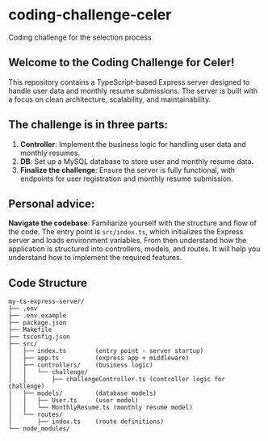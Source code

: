 # coding-challenge-celer
Coding challenge for the selection process 


## Welcome to the Coding Challenge for Celer! 
This repository contains a TypeScript-based Express server designed to handle user data and monthly resume submissions. The server is built with a focus on clean architecture, scalability, and maintainability.

## The challenge is in three parts:
1. **Controller**: Implement the business logic for handling user data and monthly resumes.
2. **DB**: Set up a MySQL database to store user and monthly resume data.
3. **Finalize the challenge**: Ensure the server is fully functional, with endpoints for user registration and monthly resume submission.

## Personal advice:
**Navigate the codebase**: Familiarize yourself with the structure and flow of the code. The entry point is `src/index.ts`, which initializes the Express server and loads environment variables. From then understand how the application is structured into controllers, models, and routes. It will help you understand how to implement the required features.

## Code Structure
```
my-ts-express-server/
├── .env
├── .env.example  
├── package.json
├── Makefile
├── tsconfig.json
├── src/
│   ├── index.ts        (entry point - server startup)
│   ├── app.ts          (express app + middleware)
│   ├── controllers/    (business logic)
│   │   └── challenge/
│   │       ├── challengeController.ts (controller logic for challenge)
│   ├── models/         (database models)
│   │   ├── User.ts     (user model)
│   │   └── MonthlyResume.ts (monthly resume model)
│   └── routes/
│       ├── index.ts    (route definitions)
└── node_modules/
```